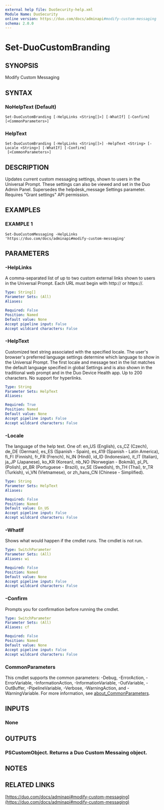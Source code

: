 ```yaml
---
external help file: DuoSecurity-help.xml
Module Name: DuoSecurity
online version: https://duo.com/docs/adminapi#modify-custom-messaging
schema: 2.0.0
---
```


# Set-DuoCustomBranding

## SYNOPSIS
Modify Custom Messaging

## SYNTAX

### NoHelpText (Default)
```
Set-DuoCustomBranding [-HelpLinks <String[]>] [-WhatIf] [-Confirm] [<CommonParameters>]
```

### HelpText
```
Set-DuoCustomBranding [-HelpLinks <String[]>] -HelpText <String> [-Locale <String>] [-WhatIf] [-Confirm]
 [<CommonParameters>]
```

## DESCRIPTION
Updates current custom messaging settings, shown to users in the Universal Prompt.
These settings can also be viewed and set in the Duo Admin Panel.
Supersedes the helpdesk_message Settings parameter.
Requires "Grant settings" API permission.

## EXAMPLES

### EXAMPLE 1
```
Set-DuoCustomMessaging -HelpLinks 'https://duo.com/docs/adminapi#modify-custom-messaging'
```

## PARAMETERS

### -HelpLinks
A comma-separated list of up to two custom external links shown to users in the Universal Prompt.
Each URL must begin with http:// or https://.

```yaml
Type: String[]
Parameter Sets: (All)
Aliases:

Required: False
Position: Named
Default value: None
Accept pipeline input: False
Accept wildcard characters: False
```

### -HelpText
Customized text string associated with the specified locale.
The user's browser's preferred language settings determine which language to show in the Universal Prompt.
The first locale and message text in the list matches the default language specified in global Settings and is also shown in the traditional web prompt and in the Duo Device Health app.
Up to 200 characters.
No support for hyperlinks.

```yaml
Type: String
Parameter Sets: HelpText
Aliases:

Required: True
Position: Named
Default value: None
Accept pipeline input: False
Accept wildcard characters: False
```

### -Locale
The language of the help text.
One of: en_US (English), cs_CZ (Czech), de_DE (German), es_ES (Spanish - Spain), es_419 (Spanish - Latin America), fi_FI (Finnish), fr_FR (French), hi_IN (Hindi), id_ID (Indonesian), it_IT (Italian), ja_JP (Japanese), ko_KR (Korean), nb_NO (Norwegian - Bokmål), pl_PL (Polish), pt_BR (Portuguese - Brazil), sv_SE (Swedish), th_TH (Thai), tr_TR (Turkish), vi_VN (Vietnamese), or zh_hans_CN (Chinese - Simplified).

```yaml
Type: String
Parameter Sets: HelpText
Aliases:

Required: False
Position: Named
Default value: En_US
Accept pipeline input: False
Accept wildcard characters: False
```

### -WhatIf
Shows what would happen if the cmdlet runs.
The cmdlet is not run.

```yaml
Type: SwitchParameter
Parameter Sets: (All)
Aliases: wi

Required: False
Position: Named
Default value: None
Accept pipeline input: False
Accept wildcard characters: False
```

### -Confirm
Prompts you for confirmation before running the cmdlet.

```yaml
Type: SwitchParameter
Parameter Sets: (All)
Aliases: cf

Required: False
Position: Named
Default value: None
Accept pipeline input: False
Accept wildcard characters: False
```

### CommonParameters
This cmdlet supports the common parameters: -Debug, -ErrorAction, -ErrorVariable, -InformationAction, -InformationVariable, -OutVariable, -OutBuffer, -PipelineVariable, -Verbose, -WarningAction, and -WarningVariable. For more information, see [about_CommonParameters](http://go.microsoft.com/fwlink/?LinkID=113216).

## INPUTS

### None
## OUTPUTS

### PSCustomObject. Returns a Duo Custom Messaing object.
## NOTES

## RELATED LINKS

[https://duo.com/docs/adminapi#modify-custom-messaging](https://duo.com/docs/adminapi#modify-custom-messaging)

